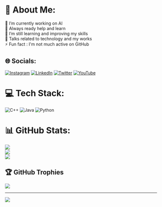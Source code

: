 # 💫 About Me:
🔭 I’m currently working on AI<br>🤝 Always ready help and learn<br>🌱 I’m still learning and improving my skills<br>💬 Talks related to technology and my works<br>⚡ Fun fact : I'm not much active on GitHub


## 🌐 Socials:
[![Instagram](https://img.shields.io/badge/Instagram-%23E4405F.svg?logo=Instagram&logoColor=white)](https://instagram.com/mihirrkumar) [![LinkedIn](https://img.shields.io/badge/LinkedIn-%230077B5.svg?logo=linkedin&logoColor=white)](https://linkedin.com/in/mihirrkumar) [![Twitter](https://img.shields.io/badge/Twitter-%231DA1F2.svg?logo=Twitter&logoColor=white)](https://twitter.com/mihirrkumar) [![YouTube](https://img.shields.io/badge/YouTube-%23FF0000.svg?logo=YouTube&logoColor=white)](https://youtube.com/@@mihirrkumar) 

# 💻 Tech Stack:
![C++](https://img.shields.io/badge/c++-%2300599C.svg?style=for-the-badge&logo=c%2B%2B&logoColor=white) ![Java](https://img.shields.io/badge/java-%23ED8B00.svg?style=for-the-badge&logo=java&logoColor=white) ![Python](https://img.shields.io/badge/python-3670A0?style=for-the-badge&logo=python&logoColor=ffdd54)
# 📊 GitHub Stats:
![](https://github-readme-stats.vercel.app/api?username=Mihirkumar1307&theme=radical&hide_border=true&include_all_commits=true&count_private=true)<br/>
![](https://github-readme-streak-stats.herokuapp.com/?user=Mihirkumar1307&theme=radical&hide_border=true)<br/>
![](https://github-readme-stats.vercel.app/api/top-langs/?username=Mihirkumar1307&theme=radical&hide_border=true&include_all_commits=true&count_private=true&layout=compact)

## 🏆 GitHub Trophies
![](https://github-profile-trophy.vercel.app/?username=Mihirkumar1307&theme=radical&no-frame=false&no-bg=true&margin-w=4)

---
[![](https://visitcount.itsvg.in/api?id=Mihirkumar1307&icon=0&color=5)](https://visitcount.itsvg.in)

<!-- Proudly created with GPRM ( https://gprm.itsvg.in ) -->
